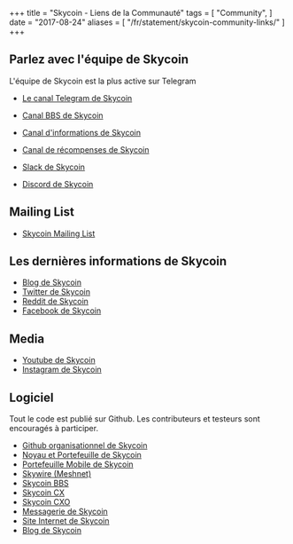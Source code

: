 +++
title = "Skycoin - Liens de la Communauté"
tags = [
    "Community",
]
date = "2017-08-24"
aliases = [
	"/fr/statement/skycoin-community-links/"
]
+++

Parlez avec l'équipe de Skycoin
--------------------------

L'équipe de Skycoin est la plus active sur Telegram

* [Le canal Telegram de Skycoin](https://t.me/Skycoin)
* [Canal BBS de Skycoin](https://t.me/skycoinbbs)
* [Canal d'informations de Skycoin](https://t.me/skycoinnews)
* [Canal de récompenses de Skycoin](https://t.me/skycoinbounty)

* [Slack de Skycoin](https://skycoin.herokuapp.com)
* [Discord de Skycoin](https://discord.gg/MTepVHE)

Mailing List
------------

* [Skycoin Mailing List](http://eepurl.com/c4DyAv)

Les dernières informations de Skycoin
------------

* [Blog de Skycoin](https://www.skycoin.net/blog/)
* [Twitter de Skycoin](https://twitter.com/skycoinproject)
* [Reddit de Skycoin](https://reddit.com/r/skycoinproject)
* [Facebook de Skycoin](https://www.facebook.com/SkycoinOfficial)

Media
-----

* [Youtube de Skycoin](https://www.youtube.com/c/skycoin)
* [Instagram de Skycoin](https://www.instagram.com/skycoinproject/)

Logiciel
--------

Tout le code est publié sur Github. Les contributeurs et testeurs sont encouragés à participer.

* [Github organisationnel de Skycoin](https://github.com/skycoin)
* [Noyau et Portefeuille de Skycoin](https://github.com/skycoin/skycoin)
* [Portefeuille Mobile de Skycoin](https://github.com/skycoin/skycoin-mobilewallet)
* [Skywire (Meshnet)](https://github.com/skycoin/skywire)
* [Skycoin BBS](https://github.com/skycoin/bbs)
* [Skycoin CX](https://github.com/skycoin/cx)
* [Skycoin CXO](https://github.com/skycoin/cxo)
* [Messagerie de Skycoin](https://github.com/skycoin/net)
* [Site Internet de Skycoin](https://github.com/skycoin/skycoin.net)
* [Blog de Skycoin](https://github.com/skycoin/blog)

